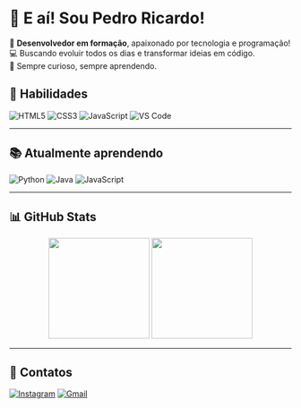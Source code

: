 # 👋 E aí! Sou Pedro Ricardo!

🎯 **Desenvolvedor em formação**, apaixonado por tecnologia e programação!  
💻 Buscando evoluir todos os dias e transformar ideias em código.  
🚀 Sempre curioso, sempre aprendendo.

## 🧠 Habilidades

![HTML5](https://img.shields.io/badge/HTML5-e34c26?style=for-the-badge&logo=html5&logoColor=white)
![CSS3](https://img.shields.io/badge/CSS3-1572B6?style=for-the-badge&logo=css3&logoColor=white)
![JavaScript](https://img.shields.io/badge/JavaScript-F7DF1E?style=for-the-badge&logo=javascript&logoColor=black)
![VS Code](https://img.shields.io/badge/VS%20Code-007ACC?style=for-the-badge&logo=visual%20studio%20code&logoColor=white)

---

## 📚 Atualmente aprendendo

![Python](https://img.shields.io/badge/Python-3776AB?style=for-the-badge&logo=python&logoColor=white)
![Java](https://img.shields.io/badge/Java-ED8B00?style=for-the-badge&logo=java&logoColor=white)
![JavaScript](https://img.shields.io/badge/JavaScript-F7DF1E?style=for-the-badge&logo=javascript&logoColor=black)

---

## 📊 GitHub Stats

<div align="center">
  <img height="180em" src="https://github-readme-stats.vercel.app/api?username=PRicardo-Dev&show_icons=true&theme=tokyonight&count_private=true"/>
  <img height="180em" src="https://github-readme-stats.vercel.app/api/top-langs/?username=PRicardo-Dev&layout=compact&theme=tokyonight"/>
</div>

---

## 🔗 Contatos

[![Instagram](https://img.shields.io/badge/Instagram-e1306c?style=for-the-badge&logo=instagram&logoColor=white)](https://instagram.com/pedro_gmbs)
[![Gmail](https://img.shields.io/badge/Gmail-D14836?style=for-the-badge&logo=gmail&logoColor=white)](mailto:pedroricardo2108@gmail.com)
